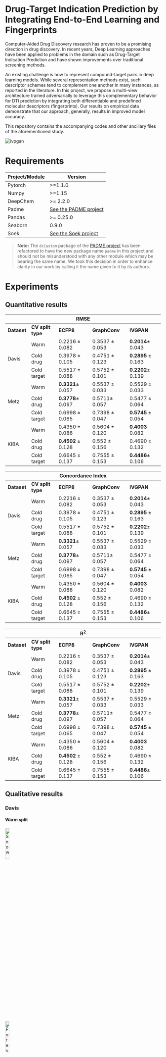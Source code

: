 # Drug-Target Indication Prediction by Integrating End-to-End Learning and Fingerprints
Computer-Aided Drug Discovery research has proven to be a promising direction in drug discovery. In recent years, Deep Learning approaches have been applied to problems in the domain such as Drug-Target Indication Prediction and have shown improvements over traditional screening methods. 

An existing challenge is how to represent compound-target pairs in deep learning models. While several representation methods exist, such descriptor schemes tend to complement one another in many instances, as reported in the literature. 
In this project, we propose a multi-view architecture trained adversarially to leverage this complementary behavior for DTI prediction by integrating both differentiable and predefined molecular descriptors (fingerprints). Our results on empirical data demonstrate that our approach, generally, results in improved model accuracy.

This repository contains the accompanying codes and other ancillary files of the aforementioned study.

![ivpgan](integrated_gan.png)

# Requirements
| Project/Module | Version                                  |
|----------------|------------------------------------------|
| Pytorch        | >=1.1.0                                  |
| Numpy          | >=1.15                                   |
| DeepChem       |  >= 2.2.0                                      |
| Padme          | [See the PADME project](https://github.com/simonfqy/PADME) |
| Pandas         |  >= 0.25.0                                        |
| Seaborn        |  0.9.0                                        |
| Soek           |  [See the Soek project](https://github.com/bbrighttaer/soek)                                        |
> **Note:** The `dcCustom` package of the [PADME project](https://github.com/simonfqy/PADME) has been refactored to have the new package name `padme` in this project and should not be misunderstood with any other module which may be bearing the same name. We took this decision in order to enhance clarity in our work by calling it the name given to it by its authors.


# Experiments

## Quantitative results

<table>
<thead>
	<tr>
		<th colspan=5>RMSE</th>
	</tr>
</thead>
<tbody>
	<tr>
		<td><b>Dataset</b></td>
		<td><b>CV split type</b></td>
		<td><b>ECFP8</b></td>
		<td><b>GraphConv</b></td>
		<td><b>IVGPAN</b></td>
	</tr>
	<tr>
		<td rowspan=3>Davis</td>
		<td>Warm</td>
		<td>0.2216 &plusmn; 0.082</td>
		<td>0.3537 &plusmn; 0.053</td>
		<td><b>0.2014</b>&plusmn; 0.043</td>
	</tr>
	<tr>
		<td>Cold drug</td>
		<td>0.3978 &plusmn; 0.105</td>
		<td>0.4751 &plusmn; 0.123</td>
		<td><b>0.2895</b> &plusmn; 0.163</td>
	</tr>
	<tr>
		<td>Cold target</td>
		<td>0.5517 &plusmn; 0.088</td>
		<td>0.5752 &plusmn; 0.101</td>
		<td><b>0.2202</b>&plusmn; 0.139</td>
	</tr>
	<tr>
		<td rowspan=3>Metz</td>
		<td>Warm</td>
		<td><b>0.3321</b>&plusmn; 0.057</td>
		<td>0.5537 &plusmn; 0.033</td>
		<td>0.5529 &plusmn; 0.033</td>
	</tr>
	<tr>
		<td>Cold drug</td>
		<td><b>0.3778</b>&plusmn; 0.097</td>
		<td>0.5711&plusmn; 0.057</td>
		<td>0.5477 &plusmn; 0.064</td>
	</tr>
	<tr>
		<td>Cold target</td>
		<td>0.6998 &plusmn; 0.065</td>
		<td>0.7398 &plusmn; 0.047</td>
		<td><b>0.5745</b> &plusmn; 0.054</td>
	</tr>
	<tr>
		<td rowspan=3>KIBA</td>
		<td>Warm</td>
		<td>0.4350 &plusmn; 0.086</td>
		<td>0.5604 &plusmn; 0.120</td>
		<td><b>0.4003</b> 0.082</td>
	</tr>
	<tr>
		<td>Cold drug</td>
		<td><b>0.4502</b> &plusmn; 0.128</td>
		<td>0.552 &plusmn; 0.156</td>
		<td>0.4690 &plusmn; 0.132</td>
	</tr>
	<tr>
		<td>Cold target</td>
		<td>0.6645 &plusmn; 0.137</td>
		<td>0.7555 &plusmn; 0.153</td>
		<td><b>0.4486</b>&plusmn; 0.106</td>
	</tr>
</tbody>
</table>

<table>
<thead>
	<tr>
		<th colspan=5>Concordance Index</th>
	</tr>
</thead>
<tbody>
	<tr>
		<td><b>Dataset</b></td>
		<td><b>CV split type</b></td>
		<td><b>ECFP8</b></td>
		<td><b>GraphConv</b></td>
		<td><b>IVGPAN</b></td>
	</tr>
	<tr>
		<td rowspan=3>Davis</td>
		<td>Warm</td>
		<td>0.2216 &plusmn; 0.082</td>
		<td>0.3537 &plusmn; 0.053</td>
		<td><b>0.2014</b>&plusmn; 0.043</td>
	</tr>
	<tr>
		<td>Cold drug</td>
		<td>0.3978 &plusmn; 0.105</td>
		<td>0.4751 &plusmn; 0.123</td>
		<td><b>0.2895</b> &plusmn; 0.163</td>
	</tr>
	<tr>
		<td>Cold target</td>
		<td>0.5517 &plusmn; 0.088</td>
		<td>0.5752 &plusmn; 0.101</td>
		<td><b>0.2202</b>&plusmn; 0.139</td>
	</tr>
	<tr>
		<td rowspan=3>Metz</td>
		<td>Warm</td>
		<td><b>0.3321</b>&plusmn; 0.057</td>
		<td>0.5537 &plusmn; 0.033</td>
		<td>0.5529 &plusmn; 0.033</td>
	</tr>
	<tr>
		<td>Cold drug</td>
		<td><b>0.3778</b>&plusmn; 0.097</td>
		<td>0.5711&plusmn; 0.057</td>
		<td>0.5477 &plusmn; 0.064</td>
	</tr>
	<tr>
		<td>Cold target</td>
		<td>0.6998 &plusmn; 0.065</td>
		<td>0.7398 &plusmn; 0.047</td>
		<td><b>0.5745</b> &plusmn; 0.054</td>
	</tr>
	<tr>
		<td rowspan=3>KIBA</td>
		<td>Warm</td>
		<td>0.4350 &plusmn; 0.086</td>
		<td>0.5604 &plusmn; 0.120</td>
		<td><b>0.4003</b> 0.082</td>
	</tr>
	<tr>
		<td>Cold drug</td>
		<td><b>0.4502</b> &plusmn; 0.128</td>
		<td>0.552 &plusmn; 0.156</td>
		<td>0.4690 &plusmn; 0.132</td>
	</tr>
	<tr>
		<td>Cold target</td>
		<td>0.6645 &plusmn; 0.137</td>
		<td>0.7555 &plusmn; 0.153</td>
		<td><b>0.4486</b>&plusmn; 0.106</td>
	</tr>
</tbody>
</table>

<table>
<thead>
	<tr>
		<th colspan=5>R<sup>2<sup/></th>
	</tr>
</thead>
<tbody>
	<tr>
		<td><b>Dataset</b></td>
		<td><b>CV split type</b></td>
		<td><b>ECFP8</b></td>
		<td><b>GraphConv</b></td>
		<td><b>IVGPAN</b></td>
	</tr>
	<tr>
		<td rowspan=3>Davis</td>
		<td>Warm</td>
		<td>0.2216 &plusmn; 0.082</td>
		<td>0.3537 &plusmn; 0.053</td>
		<td><b>0.2014</b>&plusmn; 0.043</td>
	</tr>
	<tr>
		<td>Cold drug</td>
		<td>0.3978 &plusmn; 0.105</td>
		<td>0.4751 &plusmn; 0.123</td>
		<td><b>0.2895</b> &plusmn; 0.163</td>
	</tr>
	<tr>
		<td>Cold target</td>
		<td>0.5517 &plusmn; 0.088</td>
		<td>0.5752 &plusmn; 0.101</td>
		<td><b>0.2202</b>&plusmn; 0.139</td>
	</tr>
	<tr>
		<td rowspan=3>Metz</td>
		<td>Warm</td>
		<td><b>0.3321</b>&plusmn; 0.057</td>
		<td>0.5537 &plusmn; 0.033</td>
		<td>0.5529 &plusmn; 0.033</td>
	</tr>
	<tr>
		<td>Cold drug</td>
		<td><b>0.3778</b>&plusmn; 0.097</td>
		<td>0.5711&plusmn; 0.057</td>
		<td>0.5477 &plusmn; 0.064</td>
	</tr>
	<tr>
		<td>Cold target</td>
		<td>0.6998 &plusmn; 0.065</td>
		<td>0.7398 &plusmn; 0.047</td>
		<td><b>0.5745</b> &plusmn; 0.054</td>
	</tr>
	<tr>
		<td rowspan=3>KIBA</td>
		<td>Warm</td>
		<td>0.4350 &plusmn; 0.086</td>
		<td>0.5604 &plusmn; 0.120</td>
		<td><b>0.4003</b> 0.082</td>
	</tr>
	<tr>
		<td>Cold drug</td>
		<td><b>0.4502</b> &plusmn; 0.128</td>
		<td>0.552 &plusmn; 0.156</td>
		<td>0.4690 &plusmn; 0.132</td>
	</tr>
	<tr>
		<td>Cold target</td>
		<td>0.6645 &plusmn; 0.137</td>
		<td>0.7555 &plusmn; 0.153</td>
		<td><b>0.4486</b>&plusmn; 0.106</td>
	</tr>
</tbody>
</table>

## Qualitative results

### Davis

#### Warm split
<div class="row">
    <!-- ecfp -->
  <div class="column">
    <img src="proj/dti/analysis/results_eval_2019_08_11_png/davis_ecfp8_warm_eval_2019_08_11__11_57_36_true-vs-pred.png" alt="Snow" style="width:16%">
  </div>
  <div class="column">
    <img src="proj/dti/analysis/results_eval_2019_08_11_png/davis_ecfp8_warm_eval_2019_08_11__11_57_36_joint.png" alt="Forest" style="width:16%">
  </div>
    <!-- graphconv -->
  <div class="column">
    <img src="proj/dti/analysis/results_eval_2019_08_11_png/davis_gconv_warm_eval_2019_08_11__12_30_23_true-vs-pred.png" alt="Mountains" style="width:16%">
  </div>
  <div class="column">
    <img src="proj/dti/analysis/results_eval_2019_08_11_png/davis_gconv_warm_eval_2019_08_11__12_30_23_joint.png" alt="Mountains" style="width:16%">
  </div>
  
    <!-- ivpgan -->
  <div class="column">
    <img src="proj/dti/analysis/results_eval_2019_08_11_png/davis_integrated_view_gan_warm_eval_2019_08_11__13_45_24_true-vs-pred.png" alt="Mountains" style="width:16%">
  </div>
  <div class="column">
    <img src="proj/dti/analysis/results_eval_2019_08_11_png/davis_integrated_view_gan_warm_eval_2019_08_11__13_45_24_joint.png" alt="Mountains" style="width:16%">
  </div>
</div>

#### Cold drug split
<div class="row">
    <!-- ecfp -->
  <div class="column">
    <img src="proj/dti/analysis/results_eval_2019_08_11_png/davis_ecfp8_cold_drug_eval_2019_08_11__12_03_23_true-vs-pred.png" alt="Snow" style="width:100%">
  </div>
  <div class="column">
    <img src="proj/dti/analysis/results_eval_2019_08_11_png/davis_ecfp8_cold_drug_eval_2019_08_11__12_03_23_joint.png" alt="Forest" style="width:75%">
  </div>
    <!-- graphconv -->
  <div class="column">
    <img src="proj/dti/analysis/results_eval_2019_08_11_png/davis_gconv_cold_drug_eval_2019_08_11__13_10_25_true-vs-pred.png" alt="Mountains" style="width:100%">
  </div>
  <div class="column">
    <img src="proj/dti/analysis/results_eval_2019_08_11_png/davis_gconv_cold_drug_eval_2019_08_11__13_10_25_joint.png" alt="Mountains" style="width:75%">
  </div>
  
    <!-- ivpgan -->
  <div class="column">
    <img src="proj/dti/analysis/results_eval_2019_08_11_png/davis_integrated_view_gan_cold_drug_eval_2019_08_11__13_46_28_true-vs-pred.png" alt="Mountains" style="width:100%">
  </div>
  <div class="column">
    <img src="proj/dti/analysis/results_eval_2019_08_11_png/davis_integrated_view_gan_cold_drug_eval_2019_08_11__13_46_28_joint.png" alt="Mountains" style="width:75%">
  </div>
</div>

#### Cold target split
<div class="row">
    <!-- ecfp -->
  <div class="column">
    <img src="proj/dti/analysis/results_eval_2019_08_11_png//davis_ecfp8_cold_target_eval_2019_08_11__12_09_11_true-vs-pred.png" alt="Snow" style="width:100%">
  </div>
  <div class="column">
    <img src="proj/dti/analysis/results_eval_2019_08_11_png/davis_ecfp8_cold_target_eval_2019_08_11__12_09_11_joint.png" alt="Forest" style="width:75%">
  </div>
    <!-- graphconv -->
  <div class="column">
    <img src="proj/dti/analysis/results_eval_2019_08_11_png/davis_gconv_cold_target_eval_2019_08_11__13_49_01_true-vs-pred.png" alt="Mountains" style="width:100%">
  </div>
  <div class="column">
    <img src="proj/dti/analysis/results_eval_2019_08_11_png/davis_gconv_cold_target_eval_2019_08_11__13_49_01_joint.png" alt="Mountains" style="width:75%">
  </div>
  
    <!-- ivpgan -->
  <div class="column">
    <img src="proj/dti/analysis/results_eval_2019_08_11_png/davis_integrated_view_gan_cold_target_eval_2019_08_11__13_46_43_true-vs-pred.png" alt="Mountains" style="width:100%">
  </div>
  <div class="column">
    <img src="proj/dti/analysis/results_eval_2019_08_11_png/davis_integrated_view_gan_cold_target_eval_2019_08_11__13_46_43_joint.png" alt="Mountains" style="width:75%">
  </div>
</div>


# Credits

# Cite
